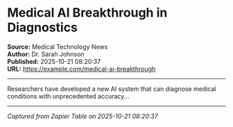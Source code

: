 # Medical AI Breakthrough in Diagnostics

**Source:** Medical Technology News  
**Author:** Dr. Sarah Johnson  
**Published:** 2025-10-21 08:20:37  
**URL:** https://example.com/medical-ai-breakthrough  

---

Researchers have developed a new AI system that can diagnose medical conditions with unprecedented accuracy...

---
*Captured from Zapier Table on 2025-10-21 08:20:37*

